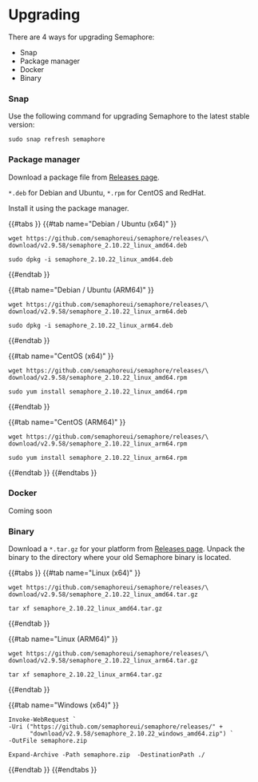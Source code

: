 # Upgrading

There are 4 ways for upgrading Semaphore:

* Snap
* Package manager
* Docker
* Binary

### Snap

Use the following command for upgrading Semaphore to the latest stable version:

```
sudo snap refresh semaphore
```

### Package manager

Download a package file from [Releases page](https://github.com/semaphoreui/semaphore/releases).

&#x20;`*.deb` for Debian and Ubuntu, `*.rpm` for CentOS and RedHat.&#x20;

Install it using the package manager.

{{#tabs }}
{{#tab name="Debian / Ubuntu (x64)" }}
```
wget https://github.com/semaphoreui/semaphore/releases/\
download/v2.9.58/semaphore_2.10.22_linux_amd64.deb

sudo dpkg -i semaphore_2.10.22_linux_amd64.deb
```
{{#endtab }}

{{#tab name="Debian / Ubuntu (ARM64)" }}
```
wget https://github.com/semaphoreui/semaphore/releases/\
download/v2.9.58/semaphore_2.10.22_linux_arm64.deb

sudo dpkg -i semaphore_2.10.22_linux_arm64.deb
```
{{#endtab }}

{{#tab name="CentOS (x64)" }}
```
wget https://github.com/semaphoreui/semaphore/releases/\
download/v2.9.58/semaphore_2.10.22_linux_amd64.rpm

sudo yum install semaphore_2.10.22_linux_amd64.rpm
```
{{#endtab }}

{{#tab name="CentOS (ARM64)" }}
```
wget https://github.com/semaphoreui/semaphore/releases/\
download/v2.9.58/semaphore_2.10.22_linux_arm64.rpm

sudo yum install semaphore_2.10.22_linux_arm64.rpm
```
{{#endtab }}
{{#endtabs }}

### Docker

<div class="warning">
      Coming soon
</div>

### Binary

Download a `*.tar.gz` for your platform from [Releases page](https://github.com/semaphoreui/semaphore/releases). Unpack the binary to the directory where your old Semaphore binary is located.

{{#tabs }}
{{#tab name="Linux (x64)" }}
```
wget https://github.com/semaphoreui/semaphore/releases/\
download/v2.9.58/semaphore_2.10.22_linux_amd64.tar.gz

tar xf semaphore_2.10.22_linux_amd64.tar.gz
```
{{#endtab }}

{{#tab name="Linux (ARM64)" }}
```
wget https://github.com/semaphoreui/semaphore/releases/\
download/v2.9.58/semaphore_2.10.22_linux_arm64.tar.gz

tar xf semaphore_2.10.22_linux_arm64.tar.gz
```
{{#endtab }}

{{#tab name="Windows (x64)" }}
```
Invoke-WebRequest `
-Uri ("https://github.com/semaphoreui/semaphore/releases/" +
      "download/v2.9.58/semaphore_2.10.22_windows_amd64.zip") `
-OutFile semaphore.zip

Expand-Archive -Path semaphore.zip  -DestinationPath ./
```
{{#endtab }}
{{#endtabs }}


